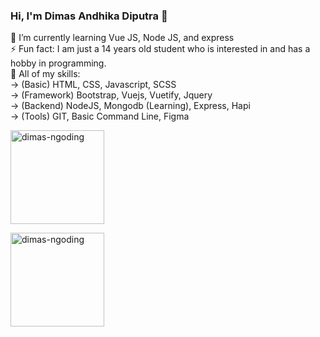 ### Hi, I'm **Dimas Andhika Diputra** 👋

🌱 I’m currently learning Vue JS, Node JS, and express<br/>
⚡ Fun fact: I am just a 14 years old student who is interested in and has a hobby in programming.<br/>
🔭 All of my skills:<br/>
-> (Basic) HTML, CSS, Javascript, SCSS<br/>
-> (Framework) Bootstrap, Vuejs, Vuetify, Jquery<br />
-> (Backend) NodeJS, Mongodb (Learning), Express, Hapi<br />
-> (Tools) GIT, Basic Command Line, Figma

<p align="center">
  <p>
    <img height="150" align="center" src="https://github-readme-stats.vercel.app/api?username=dimasandhk&show_icons=true&include_all_commits=true&count_private=true&theme=radical" alt="dimas-ngoding" />
  </p>
  <p>
    <img height="150" align="center" src="https://github-readme-stats.vercel.app/api/top-langs/?username=dimasandhk&layout=compact&show_icons=true&theme=radical&langs_count=10&https://github.com/dimas-ngoding/github-readme-stats" alt="dimas-ngoding" />
  </p>
</p>

